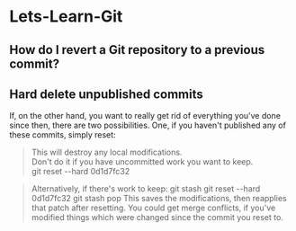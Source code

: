 # Lets-Learn-Git
## How do I revert a Git repository to a previous commit?
## Hard delete unpublished commits
If, on the other hand, you want to really get rid of everything you've done since then, there are two possibilities. One, if you haven't published any of these commits, simply reset:

> This will destroy any local modifications.\
> Don't do it if you have uncommitted work you want to keep.\
git reset --hard 0d1d7fc32

> Alternatively, if there's work to keep:
git stash
git reset --hard 0d1d7fc32
git stash pop
> This saves the modifications, then reapplies that patch after resetting.
> You could get merge conflicts, if you've modified things which were
> changed since the commit you reset to.
